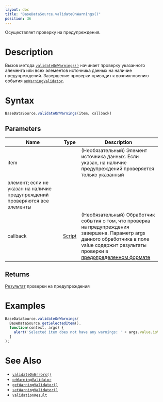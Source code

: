 ```yaml
---
layout: doc
title: "BaseDataSource.validateOnWarnings()"
position: 36
---
```


Осуществляет проверку на предупреждения.

# Description

Вызов метода [`validateOnWarnings()`](../BaseDataSource.validateOnWarnings/) начинает проверку указанного
элемента или всех элементов источника данных на наличие предупреждений. Завершение проверки приводит
к возникновению события [`onWarningValidator`](../BaseDataSource.onWarningValidator/).

# Syntax

```js
BaseDataSource.validateOnWarnings(item, callback)
```

## Parameters

|Name|Type|Description|
|----|----|-----------|
|item| |(Необязательный) Элемент источника данных. Если указан, на наличие предупреждений проверяется только указанный
элемент; если не указан на наличие предупреждений проверяются все элементы|
|callback|[Script](../../../Script/)|(Необязательный) Обработчик события о том, что проверка на предупреждения завершена. Параметр args данного обработчика в поле value содержит результаты проверки в [предопределенном формате](../ValidationResult/)|

## Returns

[Результат](../ValidationResult/) проверки на предупреждения

# Examples

```js
BaseDataSource.validateOnWarnings(
  BaseDataSource.getSelectedItem(),
  function(context, args) {
    alert('Selected item does not have any warnings: ' + args.value.isValid);
  }
);
```

# See Also

* [`validateOnErrors()`](../BaseDataSource.validateOnErrors/)
* [`onWarningValidator`](../BaseDataSource.onWarningValidator/)
* [`getWarningValidator()`](../BaseDataSource.getWarningValidator/)
* [`setWarningValidator()`](../BaseDataSource.setWarningValidator/)
* [`ValidationResult`](../ValidationResult/)
